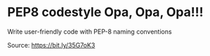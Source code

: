 # PEP8 codestyle Opa, Opa, Opa!!!

Write user-friendly code with PEP-8 naming conventions

Source:
https://bit.ly/35G7oK3
